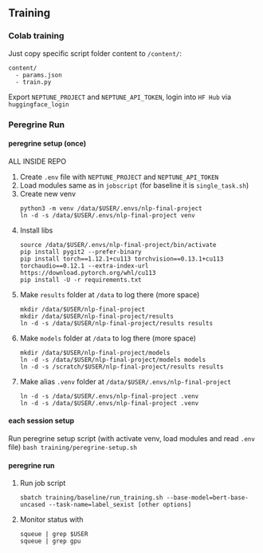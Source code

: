 ## Training

### Colab training 

Just copy specific script folder content to `/content/`: 
```shell
content/
  - params.json
  - train.py
```

Export `NEPTUNE_PROJECT` and `NEPTUNE_API_TOKEN`, login into `HF Hub` via `huggingface_login`


### Peregrine Run

#### peregrine setup (once)

ALL INSIDE REPO 

1. Create `.env` file with `NEPTUNE_PROJECT` and `NEPTUNE_API_TOKEN`
2. Load modules same as in `jobscript` (for baseline it is `single_task.sh`)
3. Create new venv 
    ```shell
    python3 -m venv /data/$USER/.envs/nlp-final-project
    ln -d -s /data/$USER/.envs/nlp-final-project venv
    ```
4. Install libs 
    ```shell
    source /data/$USER/.envs/nlp-final-project/bin/activate
    pip install pygit2 --prefer-binary
    pip install torch==1.12.1+cu113 torchvision==0.13.1+cu113 torchaudio==0.12.1 --extra-index-url https://download.pytorch.org/whl/cu113
    pip install -U -r requirements.txt
    ```
5. Make `results` folder at `/data` to log there (more space)
    ```shell
    mkdir /data/$USER/nlp-final-project
    mkdir /data/$USER/nlp-final-project/results
    ln -d -s /data/$USER/nlp-final-project/results results
6. Make `models` folder at `/data` to log there (more space)
    ```shell
    mkdir /data/$USER/nlp-final-project/models
    ln -d -s /data/$USER/nlp-final-project/models models
    ln -d -s /scratch/$USER/nlp-final-project/results results
    ```
7. Make alias `.venv` folder at `/data/$USER/.envs/nlp-final-project` 
    ```shell
    ln -d -s /data/$USER/.envs/nlp-final-project .venv
    ln -d -s /data/$USER/.envs/nlp-final-project .venv
    ```
   
#### each session setup 

Run peregrine setup script (with activate venv, load modules and read `.env` file)
`bash training/peregrine-setup.sh`
   
#### peregrine run

1. Run job script 
    ```shell
    sbatch training/baseline/run_training.sh --base-model=bert-base-uncased --task-name=label_sexist [other options]
    ```
2. Monitor status with 
    ```shell
    squeue | grep $USER
    squeue | grep gpu
    ```
